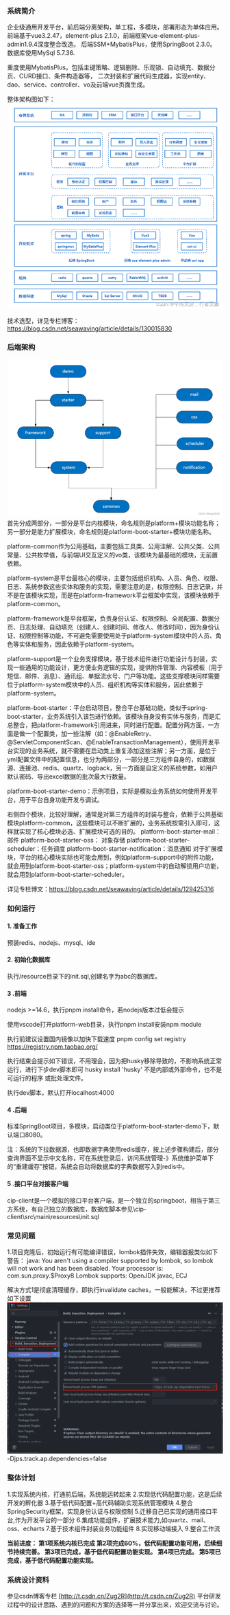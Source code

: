 ### 系统简介

企业级通用开发平台，前后端分离架构，单工程，多模块，部署形态为单体应用。
前端基于vue3.2.47，element-plus 2.1.0，前端框架vue-element-plus-admin1.9.4深度整合改造。
后端SSM+MybatisPlus，使用SpringBoot 2.3.0。
数据库使用MySql 5.7.36.

重度使用MybatisPlus，包括主键策略、逻辑删除、乐观锁、自动填充、数据分页、CURD接口、条件构造器等，
二次封装和扩展代码生成器，实现entity、dao、service、controller、vo及前端vue页面生成。

整体架构图如下：
![输入图片说明](resource/1.png)

技术选型，详见专栏博客：https://blog.csdn.net/seawaving/article/details/130015830

### 后端架构

![输入图片说明](resource/2.png)
首先分成两部分，一部分是平台内核模块，命名规则是platform+模块功能名称；另一部分是能力扩展模块，命名规则是platform-boot-starter+模块功能名称。

platform-common作为公用基础，主要包括工具类、公用注解、公共父类、公共常量、公共枚举值，与前端UI交互定义的vo类，该模块为最基础的模块，无前置依赖。

platform-system是平台最核心的模块，主要包括组织机构、人员、角色、权限、日志、系统参数这些实体和服务的实现，需要注意的是，权限控制、日志记录，并不是在该模块实现，而是在platform-framework平台框架中实现，该模块依赖于platform-common。

platform-framework是平台框架，负责身份认证、权限控制、全局配置、数据分页、日志处理、自动填充（创建人、创建时间、修改人、修改时间），因为身份认证、权限控制等功能，不可避免需要使用处于platform-system模块中的人员、角色等实体和服务，因此依赖于platform-system。

platform-support是一个业务支撑模块，基于技术组件进行功能设计与封装，实现一些通用的功能设计，更方便业务逻辑的实现，提供附件管理、内容模板（用于短信、邮件、消息）、通讯组、单据流水号、门户等功能。这些支撑模块同样需要位于platform-system模块中的人员、组织机构等实体和服务，因此依赖于platform-system。

platform-boot-starter：平台启动项目，整合平台基础功能，类似于spring-boot-starter，业务系统引入该包进行依赖。该模块自身没有实体与服务，而是汇总整合，把platform-framework引用进来，同时进行配置。配置分两方面，一方面是做一个配置类，加一些注解（如：@EnableRetry、@ServletComponentScan、@EnableTransactionManagement），使用开发平台实现的业务系统，就不需要在启动类上重复添加这些注解；另一方面，是位于yml配置文件中的配置信息，也分为两部分，一部分是三方组件自身的，如数据源、连接池、redis、quartz、logback，另一方面是自定义的系统参数，如用户默认密码、导出excel数据的批次最大行数量。

platform-boot-starter-demo：示例项目，实际是模拟业务系统如何使用开发平台，用于平台自身功能开发与调试。

右侧四个模块，比较好理解，通常是对第三方组件的封装与整合，依赖于公共基础模块platform-common，这些模块可以不断扩展的，业务系统按需引入即可，这样就实现了核心模块必选、扩展模块可选的目的。
platform-boot-starter-mail：邮件
platform-boot-starter-oss： 对象存储
platform-boot-starter-scheduler：任务调度
platform-boot-starter-notification：消息通知
对于扩展模块，平台的核心模块实际也可能会用到，例如platform-support中的附件功能，就会用到platform-boot-starter-oss；platform-system中的自动解锁用户功能，就会用到platform-boot-starter-scheduler。

详见专栏博文：https://blog.csdn.net/seawaving/article/details/129425316

### 如何运行

#### 1. 准备工作

预装redis、nodejs、mysql、ide

#### 2. 初始化数据库

执行/resource目录下的init.sql,创建名字为abc的数据库。

#### 3 .前端

nodejs >=14.6，执行pnpm install命令，若nodejs版本过低会提示

使用vscode打开platform-web目录，执行pnpm install安装npm module

执行前建议设置国内镜像以加快下载速度
pnpm config set registry https://registry.npm.taobao.org/

执行结束会提示如下错误，不用理会，因为把husky移除导致的，不影响系统正常运行，进行下步dev脚本即可
husky install
'husky' 不是内部或外部命令，也不是可运行的程序
或批处理文件。

执行dev脚本，默认打开localhost:4000

#### 4 .后端

标准SpringBoot项目，多模块，启动类位于platform-boot-starter-demo下，默认端口8080。

注：系统的下拉数据源，也即数据字典使用redis缓存，按上述步骤构建后，部分查询界面不显示中文名称，可在系统登录后，访问系统管理-》系统维护菜单下的“重建缓存”按钮，系统会自动将数据库的字典数据写入到redis中。

#### 5 .接口平台对接客户端

cip-client是一个模拟的接口平台客户端，是一个独立的springboot，相当于第三方系统，有自己独立的数据库，数据库脚本参见\cip-client\src\main\resources\init.sql

### 常见问题

1.项目克隆后，初始运行有可能编译错误，lombok插件失效，编辑器报类似如下警告：
java: You aren't using a compiler supported by lombok, so lombok will not work and has been disabled.
Your processor is: com.sun.proxy.$Proxy8
Lombok supports: OpenJDK javac, ECJ

解决方式1是彻底清理缓存，即执行invalidate caches，一般能解决，不过更推荐如下设置
![3.jpg](resource%2F3.jpg)
-Djps.track.ap.dependencies=false

### 整体计划

1.实现系统内核，打通前后端，系统能运转起来
2.实现低代码配置功能，这是后续开发的孵化器
3.基于低代码配置+高代码辅助实现系统管理模块
4.整合SpringSecurity框架，实现身份认证与权限控制
5.迁移自己已实现的通用接口平台,作为开发平台的一部分
6.集成功能组件，扩展技术能力,如quartz、mail、oss、echarts
7.基于技术组件封装业务功能组件
8.实现移动端接入
9.整合工作流

**当前进度：
第1项系统内核已完成
第2项完成60%，低代码配置功能可用，后续细节持续完善。
第3项已完成，基于低代码配置功能实现。
第4项已完成。
第5项已完成，基于低代码配置功能实现。**

### 系统设计资料

参见csdn博客专栏 [http://t.csdn.cn/Zug2R](http://t.csdn.cn/Zug2R)
平台研发过程中的设计思路、遇到的问题和方案的选择等一并分享出来，欢迎交流与讨论。


